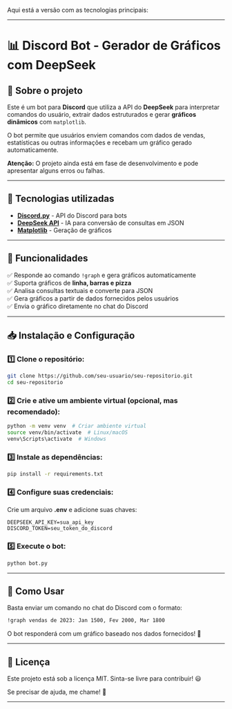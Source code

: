 Aqui está a versão com as tecnologias principais:

---

# 📊 Discord Bot - Gerador de Gráficos com DeepSeek

## 🚀 Sobre o projeto
Este é um bot para **Discord** que utiliza a API do **DeepSeek** para interpretar comandos do usuário, extrair dados estruturados e gerar **gráficos dinâmicos** com `matplotlib`.

O bot permite que usuários enviem comandos com dados de vendas, estatísticas ou outras informações e recebam um gráfico gerado automaticamente.

**Atenção:** O projeto ainda está em fase de desenvolvimento e pode apresentar alguns erros ou falhas.

---

## 🔧 Tecnologias utilizadas
- **[Discord.py](https://discordpy.readthedocs.io/en/stable/)** - API do Discord para bots
- **[DeepSeek API](https://deepseek.com/)** - IA para conversão de consultas em JSON
- **[Matplotlib](https://matplotlib.org/)** - Geração de gráficos

---

## 📌 Funcionalidades
✅ Responde ao comando `!graph` e gera gráficos automaticamente  
✅ Suporta gráficos de **linha, barras e pizza**  
✅ Analisa consultas textuais e converte para JSON  
✅ Gera gráficos a partir de dados fornecidos pelos usuários  
✅ Envia o gráfico diretamente no chat do Discord  

---

## 📥 Instalação e Configuração
### 1️⃣ Clone o repositório:
```bash
git clone https://github.com/seu-usuario/seu-repositorio.git
cd seu-repositorio
```

### 2️⃣ Crie e ative um ambiente virtual (opcional, mas recomendado):
```bash
python -m venv venv  # Criar ambiente virtual
source venv/bin/activate  # Linux/macOS
venv\Scripts\activate  # Windows
```

### 3️⃣ Instale as dependências:
```bash
pip install -r requirements.txt
```

### 4️⃣ Configure suas credenciais:
Crie um arquivo **.env** e adicione suas chaves:
```env
DEEPSEEK_API_KEY=sua_api_key
DISCORD_TOKEN=seu_token_do_discord
```

### 5️⃣ Execute o bot:
```bash
python bot.py
```

---

## 🎯 Como Usar
Basta enviar um comando no chat do Discord com o formato:
```bash
!graph vendas de 2023: Jan 1500, Fev 2000, Mar 1800
```
O bot responderá com um gráfico baseado nos dados fornecidos! 🎉


---

## 📜 Licença
Este projeto está sob a licença MIT. Sinta-se livre para contribuir! 😃

Se precisar de ajuda, me chame! 🚀

---